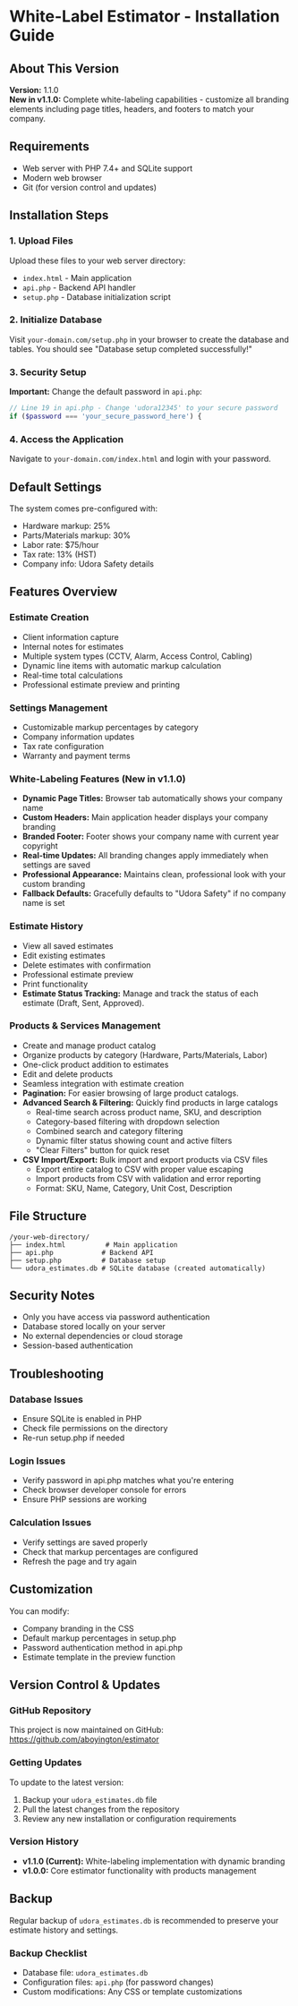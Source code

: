 # White-Label Estimator - Installation Guide

## About This Version
**Version:** 1.1.0  
**New in v1.1.0:** Complete white-labeling capabilities - customize all branding elements including page titles, headers, and footers to match your company.

## Requirements
- Web server with PHP 7.4+ and SQLite support
- Modern web browser
- Git (for version control and updates)

## Installation Steps

### 1. Upload Files
Upload these files to your web server directory:
- `index.html` - Main application
- `api.php` - Backend API handler
- `setup.php` - Database initialization script

### 2. Initialize Database
Visit `your-domain.com/setup.php` in your browser to create the database and tables. You should see "Database setup completed successfully!"

### 3. Security Setup
**Important:** Change the default password in `api.php`:
```php
// Line 19 in api.php - Change 'udora12345' to your secure password
if ($password === 'your_secure_password_here') {
```

### 4. Access the Application
Navigate to `your-domain.com/index.html` and login with your password.

## Default Settings
The system comes pre-configured with:
- Hardware markup: 25%
- Parts/Materials markup: 30%  
- Labor rate: $75/hour
- Tax rate: 13% (HST)
- Company info: Udora Safety details

## Features Overview

### Estimate Creation
- Client information capture
- Internal notes for estimates
- Multiple system types (CCTV, Alarm, Access Control, Cabling)
- Dynamic line items with automatic markup calculation
- Real-time total calculations
- Professional estimate preview and printing

### Settings Management
- Customizable markup percentages by category
- Company information updates
- Tax rate configuration
- Warranty and payment terms

### White-Labeling Features (New in v1.1.0)
- **Dynamic Page Titles:** Browser tab automatically shows your company name
- **Custom Headers:** Main application header displays your company branding
- **Branded Footer:** Footer shows your company name with current year copyright
- **Real-time Updates:** All branding changes apply immediately when settings are saved
- **Professional Appearance:** Maintains clean, professional look with your custom branding
- **Fallback Defaults:** Gracefully defaults to "Udora Safety" if no company name is set

### Estimate History
- View all saved estimates
- Edit existing estimates
- Delete estimates with confirmation
- Professional estimate preview
- Print functionality
- **Estimate Status Tracking:** Manage and track the status of each estimate (Draft, Sent, Approved).

### Products & Services Management
- Create and manage product catalog
- Organize products by category (Hardware, Parts/Materials, Labor)
- One-click product addition to estimates
- Edit and delete products
- Seamless integration with estimate creation
- **Pagination:** For easier browsing of large product catalogs.
- **Advanced Search & Filtering:** Quickly find products in large catalogs
  - Real-time search across product name, SKU, and description
  - Category-based filtering with dropdown selection
  - Combined search and category filtering
  - Dynamic filter status showing count and active filters
  - "Clear Filters" button for quick reset
- **CSV Import/Export:** Bulk import and export products via CSV files
  - Export entire catalog to CSV with proper value escaping
  - Import products from CSV with validation and error reporting
  - Format: SKU, Name, Category, Unit Cost, Description

## File Structure
```
/your-web-directory/
├── index.html          # Main application
├── api.php            # Backend API
├── setup.php          # Database setup
└── udora_estimates.db # SQLite database (created automatically)
```

## Security Notes
- Only you have access via password authentication
- Database stored locally on your server
- No external dependencies or cloud storage
- Session-based authentication

## Troubleshooting

### Database Issues
- Ensure SQLite is enabled in PHP
- Check file permissions on the directory
- Re-run setup.php if needed

### Login Issues  
- Verify password in api.php matches what you're entering
- Check browser developer console for errors
- Ensure PHP sessions are working

### Calculation Issues
- Verify settings are saved properly
- Check that markup percentages are configured
- Refresh the page and try again

## Customization
You can modify:
- Company branding in the CSS
- Default markup percentages in setup.php
- Password authentication method in api.php
- Estimate template in the preview function

## Version Control & Updates

### GitHub Repository
This project is now maintained on GitHub: https://github.com/aboyington/estimator

### Getting Updates
To update to the latest version:
1. Backup your `udora_estimates.db` file
2. Pull the latest changes from the repository
3. Review any new installation or configuration requirements

### Version History
- **v1.1.0 (Current):** White-labeling implementation with dynamic branding
- **v1.0.0:** Core estimator functionality with products management

## Backup
Regular backup of `udora_estimates.db` is recommended to preserve your estimate history and settings.

### Backup Checklist
- Database file: `udora_estimates.db`
- Configuration files: `api.php` (for password changes)
- Custom modifications: Any CSS or template customizations
